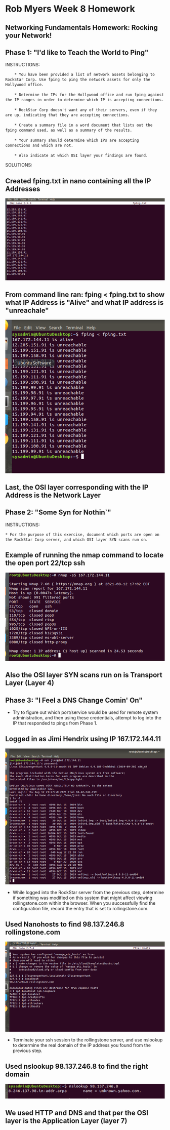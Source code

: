 # Rob Myers Week 8 Homework
## Networking Fundamentals Homework: Rocking your Network!

## Phase 1: "I'd like to Teach the World to Ping"

INSTRUCTIONS: 

        * You have been provided a list of network assets belonging to RockStar Corp. Use fping to ping the network assets for only the Hollywood office.

        * Determine the IPs for the Hollywood office and run fping against the IP ranges in order to determine which IP is accepting connections.

        * RockStar Corp doesn't want any of their servers, even if they are up, indicating that they are accepting connections.

        * Create a summary file in a word document that lists out the fping command used, as well as a summary of the results.

        * Your summary should determine which IPs are accepting connections and which are not.

        * Also indicate at which OSI layer your findings are found.

SOLUTIONS: 

   ## Created fping.txt in nano containing all the IP Addresses

 ![picture](IMAGE1/fping_TXT.PNG) 

## From command line ran: fping < fping.txt to show what IP Address is "Alive" and what IP address is "unreachale"

![picture](IMAGE1/fping_running.PNG)

   ## Last, the OSI layer  corresponding with the IP Address is the Network Layer

## Phase 2:  "Some Syn for Nothin`"

INSTRUCTIONS:

    * For the purpose of this exercise, document which ports are open on the RockStar Corp server, and which OSI layer SYN scans run on.

## Example of running the nmap command to locate the open port 22/tcp ssh

![picture](IMAGE1/phase2pic.PNG)

## Also the OSI layer SYN scans run on is Transport Layer (Layer 4)

## Phase 3: "I Feel a DNS Change Comin' On"

   * Try to figure out which port/service would be used for remote system administration, and then using these credentials, attempt to log into the IP that responded to pings from Phase 1.

## Logged in as Jimi Hendrix using IP 167.172.144.11
![picture](IMAGE1/phase3_sshport22_tab1.PNG)

   * While logged into the RockStar server from the previous step, determine if something was modified on this system that might affect viewing rollingstone.com within the browser. When you successfully find the configuration file, record the entry that is set to rollingstone.com.

## Used Nanohosts to find 98.137.246.8 rollingstone.com
![picture](IMAGE1/phase3_nano_hosts.PNG)

   * Terminate your ssh session to the rollingstone server, and use nslookup to determine the real domain of the IP address you found from the previous step.

## Used nslookup 98.137.246.8 to find the right domain

![picture](IMAGE1/phase3_answer.PNG) 
## We used HTTP and DNS and that per the OSI layer is the Application Layer (layer 7) 